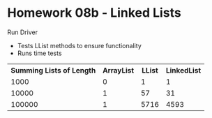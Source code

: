 # Homework 08b - Linked Lists

Run Driver

<ul>
	<li>Tests LList methods to ensure functionality</li>
	<li>Runs time tests</li>
</ul>

<table class="tg">
  <tr>
    <th class="tg-hgcj"><center>Summing Lists of Length</center></th>
    <th class="tg-c9cr">ArrayList</th>
    <th class="tg-c9cr">LList</th>
    <th class="tg-c9cr">LinkedList</th>
  </tr>
  <tr>
    <td class="tg-30rh">1000</td>
    <td class="tg-s6z2">0</td>
    <td class="tg-s6z2">1</td>
    <td class="tg-s6z2">1</td>
  </tr>
  <tr>
    <td class="tg-30rh">10000</td>
    <td class="tg-s6z2">1</td>
    <td class="tg-s6z2">57</td>
    <td class="tg-s6z2">31</td>
  </tr>
  <tr>
    <td class="tg-30rh">100000</td>
    <td class="tg-s6z2">1</td>
    <td class="tg-s6z2">5716</td>
    <td class="tg-s6z2">4593</td>
  </tr>
</table>

